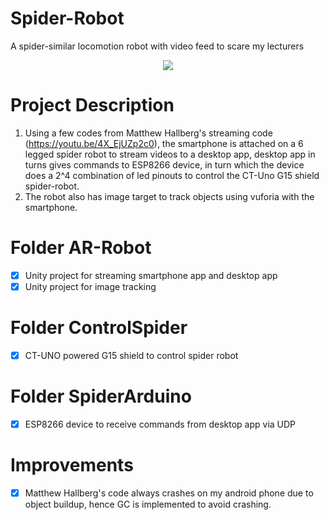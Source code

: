 # Spider-Robot
A spider-similar locomotion robot with video feed to scare my lecturers

<div align="center">
<img src="https://media.giphy.com/media/fU43JVDDEdu4ARzo8f/giphy.gif">
</div>

# Project Description
1. Using a few codes from Matthew Hallberg's streaming code (https://youtu.be/4X_EjUZp2c0), the smartphone is attached on a 6 legged spider robot to stream videos to a desktop app, desktop app in turns gives commands to ESP8266 device, in turn which the device does a 2^4 combination of led pinouts to control the CT-Uno G15 shield spider-robot.
2. The robot also has image target to track objects using vuforia with the smartphone.

# Folder AR-Robot
- [x] Unity project for streaming smartphone app and desktop app 
- [x] Unity project for image tracking

# Folder ControlSpider
- [x] CT-UNO powered G15 shield to control spider robot

# Folder SpiderArduino
- [x] ESP8266 device to receive commands from desktop app via UDP

# Improvements
- [x] Matthew Hallberg's code always crashes on my android phone due to object buildup, hence GC is implemented to avoid crashing.
